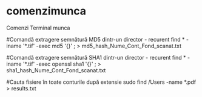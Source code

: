 # comenzimunca
Comenzi Terminal munca

#Comandă extragere semnătură MD5 dintr-un director - recurent 
find * -iname '*.tif' -exec md5  '{}' \;  > md5_hash_Nume_Cont_Fond_scanat.txt


#Comandă extragere semnătură SHA1 dintr-un director - recurent 
find * -iname '*.tif' -exec openssl sha1  '{}' \;  > sha1_hash_Nume_Cont_Fond_scanat.txt

#Cauta fisiere în toate conturile după extensie
sudo find /Users -name *.pdf > results.txt

